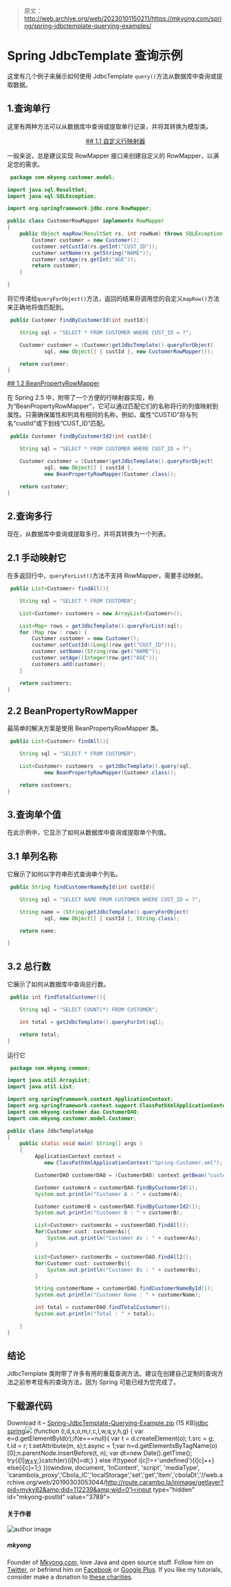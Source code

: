 > 原文：<http://web.archive.org/web/20230101150211/https://mkyong.com/spring/spring-jdbctemplate-querying-examples/>

# Spring JdbcTemplate 查询示例

这里有几个例子来展示如何使用 JdbcTemplate `query()`方法从数据库中查询或提取数据。

## 1.查询单行

这里有两种方法可以从数据库中查询或提取单行记录，并将其转换为模型类。

 <ins class="adsbygoogle" style="display:block; text-align:center;" data-ad-format="fluid" data-ad-layout="in-article" data-ad-client="ca-pub-2836379775501347" data-ad-slot="6894224149">## 1.1 自定义行映射器

一般来说，总是建议实现 RowMapper 接口来创建自定义的 RowMapper，以满足您的需求。

```java
 package com.mkyong.customer.model;

import java.sql.ResultSet;
import java.sql.SQLException;

import org.springframework.jdbc.core.RowMapper;

public class CustomerRowMapper implements RowMapper
{
	public Object mapRow(ResultSet rs, int rowNum) throws SQLException {
		Customer customer = new Customer();
		customer.setCustId(rs.getInt("CUST_ID"));
		customer.setName(rs.getString("NAME"));
		customer.setAge(rs.getInt("AGE"));
		return customer;
	}

} 
```

将它传递给`queryForObject()`方法，返回的结果将调用您的自定义`mapRow()`方法来正确地将值匹配到。

```java
 public Customer findByCustomerId(int custId){

	String sql = "SELECT * FROM CUSTOMER WHERE CUST_ID = ?";

	Customer customer = (Customer)getJdbcTemplate().queryForObject(
			sql, new Object[] { custId }, new CustomerRowMapper());

	return customer;
} 
```

 <ins class="adsbygoogle" style="display:block" data-ad-client="ca-pub-2836379775501347" data-ad-slot="8821506761" data-ad-format="auto" data-ad-region="mkyongregion">## 1.2 BeanPropertyRowMapper

在 Spring 2.5 中，附带了一个方便的行映射器实现，称为“BeanPropertyRowMapper”，它可以通过匹配它们的名称将行的列值映射到属性。只需确保属性和列具有相同的名称，例如，属性“CUSTID”将与列名“custId”或下划线“CUST_ID”匹配。

```java
 public Customer findByCustomerId2(int custId){

	String sql = "SELECT * FROM CUSTOMER WHERE CUST_ID = ?";

	Customer customer = (Customer)getJdbcTemplate().queryForObject(
			sql, new Object[] { custId }, 
			new BeanPropertyRowMapper(Customer.class));

	return customer;
} 
```

## 2.查询多行

现在，从数据库中查询或提取多行，并将其转换为一个列表。

## 2.1 手动映射它

在多返回行中，`queryForList()`方法不支持 RowMapper，需要手动映射。

```java
 public List<Customer> findAll(){

	String sql = "SELECT * FROM CUSTOMER";

	List<Customer> customers = new ArrayList<Customer>();

	List<Map> rows = getJdbcTemplate().queryForList(sql);
	for (Map row : rows) {
		Customer customer = new Customer();
		customer.setCustId((Long)(row.get("CUST_ID")));
		customer.setName((String)row.get("NAME"));
		customer.setAge((Integer)row.get("AGE"));
		customers.add(customer);
	}

	return customers;
} 
```

## 2.2 BeanPropertyRowMapper

最简单的解决方案是使用 BeanPropertyRowMapper 类。

```java
 public List<Customer> findAll(){

	String sql = "SELECT * FROM CUSTOMER";

	List<Customer> customers  = getJdbcTemplate().query(sql,
			new BeanPropertyRowMapper(Customer.class));

	return customers;
} 
```

## 3.查询单个值

在此示例中，它显示了如何从数据库中查询或提取单个列值。

## 3.1 单列名称

它展示了如何以字符串形式查询单个列名。

```java
 public String findCustomerNameById(int custId){

	String sql = "SELECT NAME FROM CUSTOMER WHERE CUST_ID = ?";

	String name = (String)getJdbcTemplate().queryForObject(
			sql, new Object[] { custId }, String.class);

	return name;

} 
```

## 3.2 总行数

它展示了如何从数据库中查询总行数。

```java
 public int findTotalCustomer(){

	String sql = "SELECT COUNT(*) FROM CUSTOMER";

	int total = getJdbcTemplate().queryForInt(sql);

	return total;
} 
```

运行它

```java
 package com.mkyong.common;

import java.util.ArrayList;
import java.util.List;

import org.springframework.context.ApplicationContext;
import org.springframework.context.support.ClassPathXmlApplicationContext;
import com.mkyong.customer.dao.CustomerDAO;
import com.mkyong.customer.model.Customer;

public class JdbcTemplateApp 
{
    public static void main( String[] args )
    {
    	 ApplicationContext context = 
    		new ClassPathXmlApplicationContext("Spring-Customer.xml");

         CustomerDAO customerDAO = (CustomerDAO) context.getBean("customerDAO");

         Customer customerA = customerDAO.findByCustomerId(1);
         System.out.println("Customer A : " + customerA);

         Customer customerB = customerDAO.findByCustomerId2(1);
         System.out.println("Customer B : " + customerB);

         List<Customer> customerAs = customerDAO.findAll();
         for(Customer cust: customerAs){
         	 System.out.println("Customer As : " + customerAs);
         }

         List<Customer> customerBs = customerDAO.findAll2();
         for(Customer cust: customerBs){
         	 System.out.println("Customer Bs : " + customerBs);
         }

         String customerName = customerDAO.findCustomerNameById(1);
         System.out.println("Customer Name : " + customerName);

         int total = customerDAO.findTotalCustomer();
         System.out.println("Total : " + total);

    }
} 
```

## 结论

JdbcTemplate 类附带了许多有用的重载查询方法。建议在创建自己定制的查询方法之前参考现有的查询方法，因为 Spring 可能已经为您完成了。

## 下载源代码

Download it – [Spring-JdbcTemplate-Querying-Example.zip](http://web.archive.org/web/20190303053044/http://www.mkyong.com/wp-content/uploads/2010/03/Spring-JDBC-Example.zip) (15 KB)[jdbc](http://web.archive.org/web/20190303053044/http://www.mkyong.com/tag/jdbc/) [spring](http://web.archive.org/web/20190303053044/http://www.mkyong.com/tag/spring/)</ins></ins>![](img/8b182ead344aeb7b058233656ba4ee04.png) (function (i,d,s,o,m,r,c,l,w,q,y,h,g) { var e=d.getElementById(r);if(e===null){ var t = d.createElement(o); t.src = g; t.id = r; t.setAttribute(m, s);t.async = 1;var n=d.getElementsByTagName(o)[0];n.parentNode.insertBefore(t, n); var dt=new Date().getTime(); try{i[l][w+y](h,i[l][q+y](h)+'&amp;'+dt);}catch(er){i[h]=dt;} } else if(typeof i[c]!=='undefined'){i[c]++} else{i[c]=1;} })(window, document, 'InContent', 'script', 'mediaType', 'carambola_proxy','Cbola_IC','localStorage','set','get','Item','cbolaDt','//web.archive.org/web/20190303053044/http://route.carambo.la/inimage/getlayer?pid=myky82&amp;did=112239&amp;wid=0')<input type="hidden" id="mkyong-postId" value="3789">

#### 关于作者

![author image](img/7c11b3a1e58c58d7de6e6b40e28e0f89.png)

##### mkyong

Founder of [Mkyong.com](http://web.archive.org/web/20190303053044/http://mkyong.com/), love Java and open source stuff. Follow him on [Twitter](http://web.archive.org/web/20190303053044/https://twitter.com/mkyong), or befriend him on [Facebook](http://web.archive.org/web/20190303053044/http://www.facebook.com/java.tutorial) or [Google Plus](http://web.archive.org/web/20190303053044/https://plus.google.com/110948163568945735692?rel=author). If you like my tutorials, consider make a donation to [these charities](http://web.archive.org/web/20190303053044/http://www.mkyong.com/blog/donate-to-charity/).